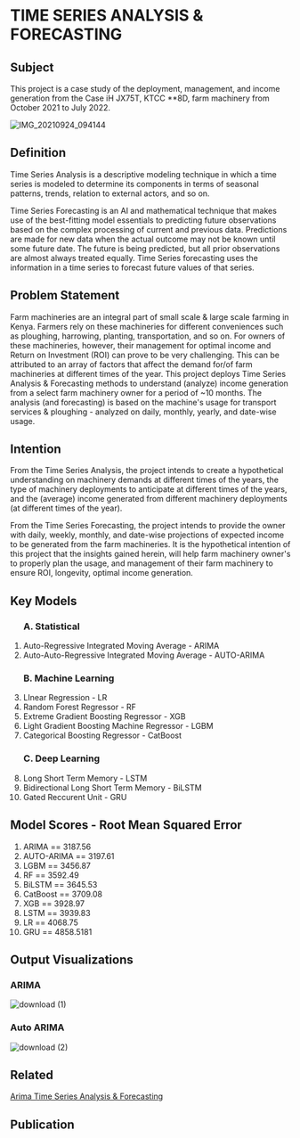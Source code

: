 # TIME SERIES ANALYSIS & FORECASTING

## Subject

This project is a case study of the deployment, management, and income generation from the Case iH JX75T, KTCC **8D, farm machinery from October 2021 to July 2022. 

![IMG_20210924_094144](https://user-images.githubusercontent.com/46624127/216979248-d15aa37b-845c-467b-b69b-45a9c96b249d.jpg)



## Definition

Time Series Analysis is a descriptive modeling technique in which a time series is modeled to determine its components in terms of seasonal patterns, trends, relation to 
external actors, and so on. 

Time Series Forecasting is an AI and mathematical technique that makes use of the best-fitting model essentials to predicting future observations based on the complex 
processing of current and previous data. Predictions are made for new data when the actual outcome may not be known until some future date. The future is being predicted, 
but all prior observations are almost always treated equally. Time Series forecasting uses the information in a time series to forecast future values of that series.

## Problem Statement

Farm machineries are an integral part of small scale & large scale farming in Kenya. Farmers rely on these machineries for different conveniences such as ploughing, harrowing, planting, transportation, and so on. For owners of these machineries, however, their management for optimal income and Return on Investment (ROI) can prove 
to be very challenging. This can be attributed to an array of factors that affect the demand for/of farm machineries at different times of the year.
This project deploys Time Series Analysis & Forecasting methods to understand (analyze) income generation from a select farm machinery owner for a period of ~10 months. 
The analysis (and forecasting) is based on the machine's usage for transport services & ploughing - analyzed on daily, monthly, yearly, and date-wise usage. 

## Intention 

From the Time Series Analysis, the project intends to create a hypothetical understanding on machinery demands at different times of the years, the type of machinery 
deployments to anticipate at different times of the years, and the (average) income generated from different machinery deployments (at different times of the year).

From the Time Series Forecasting, the project intends to provide the owner with daily, weekly, monthly, and date-wise projections of expected income to be generated
from the farm machineries. 
It is the hypothetical intention of this project that the insights gained herein, will help farm machinery owner's to properly plan the usage, and management of their 
farm machinery to ensure ROI, longevity, optimal income generation. 

## Key Models

<ol>
  
 ### A. Statistical
    
  <li>Auto-Regressive Integrated Moving Average - ARIMA</li/>
  <li>Auto-Auto-Regressive Integrated Moving Average - AUTO-ARIMA</li/>
  
 ### B. Machine Learning
  
  <li>LInear Regression - LR</li/>
  <li>Random Forest Regressor - RF</li/>
  <li>Extreme Gradient Boosting Regressor - XGB</li/>
  <li> Light Gradient Boosting Machine Regressor - LGBM </li/>
  <li> Categorical Boosting Regressor - CatBoost </li/>
  
  ### C. Deep Learning
  
  <li>Long Short Term Memory - LSTM</li>
  <li> Bidirectional Long Short Term Memory - BiLSTM </li/>
  <li> Gated Reccurent Unit - GRU </li/>
  
</ol/>

## Model Scores - Root Mean Squared Error 

<ol>
  <li>ARIMA       ==    3187.56</li/>
  <li>AUTO-ARIMA  ==    3197.61</li/>
  <li>LGBM        ==    3456.87</li/>
  <li>RF          ==    3592.49</li/>
  <li>BiLSTM      ==    3645.53</li/>
  <li>CatBoost    ==    3709.08</li/>
  <li>XGB         ==    3928.97</li/>
  <li>LSTM        ==    3939.83</li/>
  <li>LR          ==    4068.75</li/>
  <li>GRU         ==    4858.5181</li/>
</ol/>

## Output Visualizations 
### ARIMA
![download (1)](https://user-images.githubusercontent.com/46624127/229986778-4ea45845-f171-4417-8f81-06d5a4e50b70.png)
### Auto ARIMA
![download (2)](https://user-images.githubusercontent.com/46624127/229987208-8e6a4c8d-ab3b-4d70-b2be-f7ab4b619b24.png)

## Related
<a href src='https://github.com/wessware/ARIMA_TIME_SERIES_FORECASTING' target='_blank'>Arima Time Series Analysis & Forecasting </a>

## Publication

